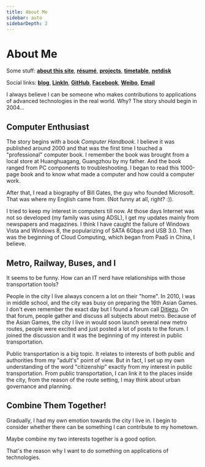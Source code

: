 ```yaml
---
title: About Me
sidebar: auto
sidebarDepth: 2
---
```


# About Me

Some stuff: [**about this site**](/about/site.html), [**résumé**](/cv/), [**projects**](/projects/), [**timetable**](/teaching/timetable.html), [**netdisk**](https://cloud.billzhonggz.com/nextcloud)

Social links: [**blog**](https://billzhonggz.com/blog), [**LinkIn**](http://www.linkedin.com/in/billzhonggz/), [**GitHub**](https://github.com/billzhonggz), [**Facebook**](https://www.facebook.com/taizuzhong), [**Weibo**](https://weibo.com/huayou2908), [**Email**](mailto:billzhonggz@outlook.com)

I always believe I can be someone who makes contributions to applications of advanced technologies in the real world. Why? The story should begin in 2004...

## Computer Enthusiast

The story begins with a book *Computer Handbook*. I believe it was published around 2000 and that was the first time I touched a "professional" computer book. I remember the book was brought from a local store at Huanghuagang, Guangzhou by my father. And the book ranged from PC components to troubleshooting. I began to read this 1000-page book and to know what made a computer and how could a computer work.

After that, I read a biography of Bill Gates, the guy who founded Microsoft. That was where my English came from. (Not funny at all, right? :)).

I tried to keep my interest in computers till now. At those days Internet was not so developed (my family was using ADSL), I get my updates mainly from newspapers and magazines. I think I have caught the failure of Windows Vista and Windows 8, the popularizing of SATA 6Gbps and USB 3.0. Then was the beginning of Cloud Computing, which began from PaaS in China, I believe.

## Metro, Railway, Buses, and I

It seems to be funny. How can an IT nerd have relationships with those transportation tools?

People in the city I live always concern a lot on their "home". In 2010, I was in middle school, and the city was busy on preparing the 16th Asian Games. I don't even remember the exact day but I found a forum call [Ditiezu](http://www.ditiezu.com/). On that forum, people gather and discuss all subjects about metro. Because of the Asian Games, the city I live in would soon launch several new metro routes, people were excited and just posted a lot of posts to the forum. I joined the discussion and it was the beginning of my interest in public transportation.

Public transportation is a big topic. It relates to interests of both public and authorities from my "adult's" point of view. But in fact, I set up my own understanding of the word "citizenship" exactly from my interest in public transportation. From public transportation, I can link it to the places inside the city, from the reason of the route setting, I may think about urban governance and planning.

## Combine Them Together!

Gradually, I had my own emotion towards the city I live in. I begin to consider whether there can be something I can contribute to my hometown.

Maybe combine my two interests together is a good option.

That's the reason why I want to do something on applications of technologies.